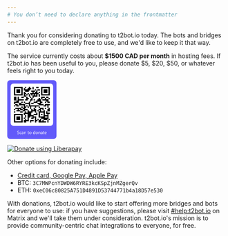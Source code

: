 ```yaml
---
# You don’t need to declare anything in the frontmatter
---
```


Thank you for considering donating to t2bot.io today. The bots and bridges on t2bot.io are completely free to use, and we'd like to keep it that way.

The service currently costs about **$1500 CAD per month** in hosting fees. If t2bot.io has been useful to you, please donate $5, $20, $50, or whatever feels right to you today.

<img src="/assets/img/promo/donate-cropped.png" style="width: 114px; vertical-align: bottom; margin-right: 8px;"/>
<script src="https://liberapay.com/turt2live/widgets/receiving.js"></script>

<noscript><a href="https://liberapay.com/turt2live/donate"><img alt="Donate using Liberapay" src="https://liberapay.com/assets/widgets/donate.svg"></a></noscript>

Other options for donating include:

* [Credit card, Google Pay, Apple Pay](https://donate.stripe.com/fZeaI0eC95rx9QQdQQ)
* BTC: `3C7MWPcnYDWDW6RYRE3kcKSpZjnMZgerQv`
* ETH: `0xeC06c80825A751D4891D53744771b4a18D57e530`

With donations, t2bot.io would like to start offering more bridges and bots for everyone to use: if you have suggestions, please visit [#help:t2bot.io](https://matrix.to/#/#help:t2bot.io) on Matrix and we'll take them under consideration. t2bot.io's mission is to provide community-centric chat integrations to everyone, for free.

